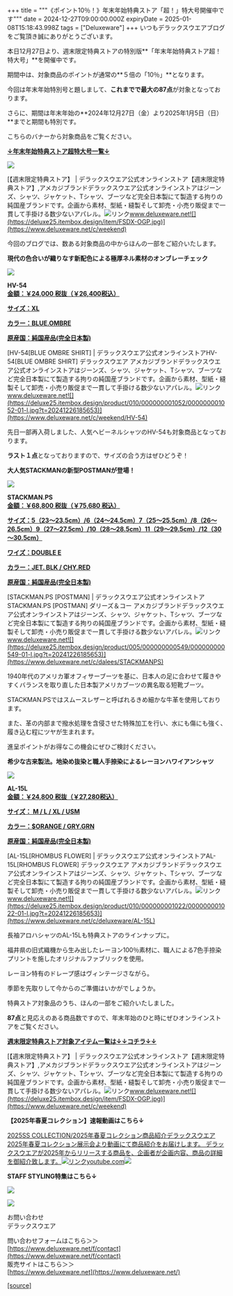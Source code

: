 +++
title = """《ポイント10％！》年末年始特典ストア「超！」特大号開催中です"""
date = 2024-12-27T09:00:00.000Z
expiryDate = 2025-01-08T15:18:43.998Z
tags = ["Deluxeware"]
+++
いつもデラックスウエアブログをご覧頂き誠にありがとうございます。

本日12月27日より、週末限定特典ストアの特別版**「年末年始特典ストア超！特大号」**を開催中です。

期間中は、対象商品のポイントが通常の**５倍の「10％」**となります。

今回は年末年始特別号と題しまして、**これまでで最大の87点**が対象となっております。

さらに、期間は年末年始の**2024年12月27日（金）より2025年1月5日（日）**までと期間も特別です。

こちらのバナーから対象商品をご覧ください。

**[↓年末年始特典ストア超特大号一覧↓](https://www.deluxeware.net/c/weekend)**

[![](https://stat.ameba.jp/user_images/20241227/12/deluxeware/13/2b/j/o1200050015526246392.jpg)](https://www.deluxeware.net/c/weekend)

[【週末限定特典ストア】 | デラックスウエア公式オンラインストア【週末限定特典ストア】,アメカジブランドデラックスウエア公式オンラインストアはジーンズ、シャツ、ジャケット、Tシャツ、ブーツなど完全日本製にて製造する拘りの純国産ブランドです。企画から素材、型紙・縫製そして卸売・小売り販促まで一貫して手掛ける数少ないアパレル。![リンク](https://c.stat100.ameba.jp/ameblo/symbols/v3.20.0/svg/gray/editor_link.svg)www.deluxeware.net![](https://deluxe25.itembox.design/item/FSDX-OGP.jpg)](https://www.deluxeware.net/c/weekend)

今回のブログでは、数ある対象商品の中からほんの一部をご紹介いたします。

**現代の色合いが織りなす新配色による極厚ネル素材のオンブレーチェック**

[![](https://stat.ameba.jp/user_images/20241227/12/deluxeware/26/0b/j/o0800080015526252989.jpg)](https://stat.ameba.jp/user_images/20241227/12/deluxeware/26/0b/j/o0800080015526252989.jpg)

**HV-54**  
**[金額：￥24,000 税抜（￥26,400税込）](https://www.deluxeware.net/c/weekend/HV-54)**

**[サイズ：XL](https://www.deluxeware.net/c/weekend/HV-54)**

**[カラー：BLUE.OMBRE](https://www.deluxeware.net/c/weekend/HV-54)**

**[原産国：純国産品(完全日本製)](https://www.deluxeware.net/c/weekend/HV-54)**

[HV-54\[BLUE OMBRE SHIRT\] | デラックスウエア公式オンラインストアHV-54\[BLUE OMBRE SHIRT\] デラックスウエア アメカジブランドデラックスウエア公式オンラインストアはジーンズ、シャツ、ジャケット、Tシャツ、ブーツなど完全日本製にて製造する拘りの純国産ブランドです。企画から素材、型紙・縫製そして卸売・小売り販促まで一貫して手掛ける数少ないアパレル。![リンク](https://c.stat100.ameba.jp/ameblo/symbols/v3.20.0/svg/gray/editor_link.svg)www.deluxeware.net![](https://deluxe25.itembox.design/product/010/000000001052/000000001052-01-l.jpg?t=20241226185653)](https://www.deluxeware.net/c/weekend/HV-54)

先日一部再入荷しました、人気ヘビーネルシャツのHV-54も対象商品となっております。

**ラスト１点**となっておりますので、サイズの合う方はぜひどうぞ！

**大人気STACKMANの新型POSTMANが登場！**

[![](https://stat.ameba.jp/user_images/20241227/12/deluxeware/38/d9/j/o0800080015526252991.jpg)](https://stat.ameba.jp/user_images/20241227/12/deluxeware/38/d9/j/o0800080015526252991.jpg)

**STACKMAN.PS**  
**[金額：￥68,800 税抜（￥75,680 税込）](https://www.deluxeware.net/c/dalees/STACKMANPS)**

**[サイズ：5（23～23.5cm）/6（24～24.5cm）7（25～25.5cm）/8（26～26.5cm）9（27～27.5cm）/10（28～28.5cm）11（29～29.5cm）/12（30～30.5cm）](https://www.deluxeware.net/c/dalees/STACKMANPS)**

**[ワイズ：DOUBLE E](https://www.deluxeware.net/c/dalees/STACKMANPS)**

**[カラー：JET. BLK / CHY.RED](https://www.deluxeware.net/c/dalees/STACKMANPS)** 

**[原産国：純国産品(完全日本製)](https://www.deluxeware.net/c/dalees/STACKMANPS)**

[STACKMAN.PS \[POSTMAN\] | デラックスウエア公式オンラインストアSTACKMAN.PS \[POSTMAN\] ダリーズ＆コー アメカジブランドデラックスウエア公式オンラインストアはジーンズ、シャツ、ジャケット、Tシャツ、ブーツなど完全日本製にて製造する拘りの純国産ブランドです。企画から素材、型紙・縫製そして卸売・小売り販促まで一貫して手掛ける数少ないアパレル。![リンク](https://c.stat100.ameba.jp/ameblo/symbols/v3.20.0/svg/gray/editor_link.svg)www.deluxeware.net![](https://deluxe25.itembox.design/product/005/000000000549/000000000549-01-l.jpg?t=20241226185653)](https://www.deluxeware.net/c/dalees/STACKMANPS)

1940年代のアメリカ軍オフィサーブーツを基に、日本人の足に合わせて履きやすくバランスを取り直した日本製アメリカブーツの異名取る短靴ブーツ。

STACKMAN.PSではスムースレザーと呼ばれるきめ細かな牛革を使用しております。

また、革の内部まで撥水処理を含侵させた特殊加工を行い、水にも傷にも強く、履き込む程にツヤが生まれます。

進呈ポイントがお得なこの機会にぜひご検討ください。

**希少な古来製法。地染め抜染と職人手捺染によるレーヨンハワイアンシャツ**

[![](https://stat.ameba.jp/user_images/20241227/12/deluxeware/fb/d6/j/o0800080015526252987.jpg)](https://stat.ameba.jp/user_images/20241227/12/deluxeware/fb/d6/j/o0800080015526252987.jpg)

**AL-15L**  
**[金額：￥24,800 税抜（￥27,280税込）](https://www.deluxeware.net/c/deluxeware/AL-15L)**

**[サイズ： M / L / XL / USM](https://www.deluxeware.net/c/deluxeware/AL-15L)**

**[カラー：$ORANGE / GRY.GRN](https://www.deluxeware.net/c/deluxeware/AL-15L)**

**[原産国：純国産品(完全日本製)](https://www.deluxeware.net/c/deluxeware/AL-15L)**

[AL-15L\[RHOMBUS FLOWER\] | デラックスウエア公式オンラインストアAL-15L\[RHOMBUS FLOWER\] デラックスウエア アメカジブランドデラックスウエア公式オンラインストアはジーンズ、シャツ、ジャケット、Tシャツ、ブーツなど完全日本製にて製造する拘りの純国産ブランドです。企画から素材、型紙・縫製そして卸売・小売り販促まで一貫して手掛ける数少ないアパレル。![リンク](https://c.stat100.ameba.jp/ameblo/symbols/v3.20.0/svg/gray/editor_link.svg)www.deluxeware.net![](https://deluxe25.itembox.design/product/010/000000001022/000000001022-01-l.jpg?t=20241226185653)](https://www.deluxeware.net/c/deluxeware/AL-15L)

長袖アロハシャツのAL-15Lも特典ストアのラインナップに。

福井県の旧式織機から生み出したレーヨン100％素材に、職人による7色手捺染プリントを施したオリジナルファブリックを使用。

レーヨン特有のドレープ感はヴィンテージさながら。

季節を先取りして今からのご準備はいかがでしょうか。

特典ストア対象品のうち、ほんの一部をご紹介いたしました。

**87点**と見応えのある商品数ですので、年末年始のひと時にぜひオンラインストアをご覧ください。

**[週末限定特典ストア対象アイテム一覧は↓↓コチラ↓↓](https://www.deluxeware.net/c/weekend)**

[【週末限定特典ストア】 | デラックスウエア公式オンラインストア【週末限定特典ストア】,アメカジブランドデラックスウエア公式オンラインストアはジーンズ、シャツ、ジャケット、Tシャツ、ブーツなど完全日本製にて製造する拘りの純国産ブランドです。企画から素材、型紙・縫製そして卸売・小売り販促まで一貫して手掛ける数少ないアパレル。![リンク](https://c.stat100.ameba.jp/ameblo/symbols/v3.20.0/svg/gray/editor_link.svg)www.deluxeware.net![](https://deluxe25.itembox.design/item/FSDX-OGP.jpg)](https://www.deluxeware.net/c/weekend)

**【2025年春夏コレクション】速報動画はこちら↓**

[2025SS COLLECTION/2025年春夏コレクション商品紹介デラックスウエア2025年春夏コレクション展示会より動画にて商品紹介をお届けします。 デラックスウエアが2025年からリリースする商品を、企画者が企画内容、商品の詳細を御紹介致します。![リンク](https://c.stat100.ameba.jp/ameblo/symbols/v3.20.0/svg/gray/editor_link.svg)youtube.com![](https://i.ytimg.com/vi/A71qJSd2lh4/hqdefault.jpg?sqp=-oaymwEXCOADEI4CSFryq4qpAwkIARUAAIhCGAE=&rs=AOn4CLAjvDtZHCLmch_wfz5qqtOMUoi28A&days_since_epoch=20084)](https://youtube.com/playlist?list=PLmcuUjZ67rhnclr762_W-zDg7FyyrNvqF&si=0hd21EihMD17R82d)

**STAFF STYLING特集はこちら↓**

[![](https://stat.ameba.jp/user_images/20241205/11/deluxeware/42/a2/j/o1200050015517935293.jpg?caw=800)](https://www.deluxeware.net/f/styling)

[![](https://stat.ameba.jp/user_images/20240315/15/deluxeware/04/7f/j/o0800026015413271803.jpg?caw=800)](https://www.instagram.com/deluxeware/?hl=ja)

お問い合わせ  
デラックスウエア

問い合わせフォームはこちら＞＞  
[https://www.deluxeware.net/f/contact](https://www.deluxeware.net/f/contact)  
販売サイトはこちら＞＞  
[https://www.deluxeware.net](https://www.deluxeware.net/)

[[source]](https://ameblo.jp/deluxeware/entry-12880169963.html)

